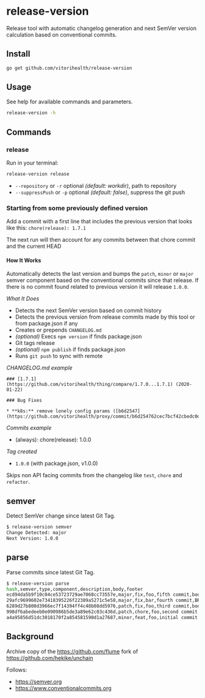 # release-version

Release tool with automatic changelog generation and next SemVer version calculation based on conventional commits.

## Install

```sh
go get github.com/vitorihealth/release-version
```

## Usage

See help for available commands and parameters.

```sh
release-version -h
```

## Commands

### release

Run in your terminal:

```sh
release-version release
```

- `--repository` or `-r` optional *(default: workdir)*, path to repository
- `--suppressPush` or `-p` optional *(default: false)*, suppress the git push

### Starting from some previously defined version
Add a commit with a first line that includes the previous version that looks like this:
`chore(release): 1.7.1`

The next run will then account for any commits between that chore commit and the current HEAD

#### How It Works

Automatically detects the last version and bumps the `patch`, `minor` or `major` semver component based on the conventional commits since that release.
If there is no commit found related to previous version it will release `1.0.0`.

*What It Does*

* Detects the next SemVer version based on commit history
* Detects the previous version from release commits made by this tool or from package.json if any
* Creates or prepends `CHANGELOG.md`
* *(optional)* Execs `npm version` if finds package.json
* Git tags release
* *(optional)* `npm publish` if finds package.json
* Runs `git push` to sync with remote

*CHANGELOG.md example*

```
### [1.7.1](https://github.com/vitorihealth/thing/compare/1.7.0...1.7.1) (2020-01-22)

### Bug Fixes

* **k8s:** remove lonely config params ([b6d2547](https://github.com/vitorihealth/proxy/commit/b6d254762cec7bcf42cbedc0d0ea41d24331dca0))

```

*Commits example*
- (always): chore(release): 1.0.0

*Tag created*

- `1.0.0` (with package.json, v1.0.0)

Skips non API facing commits from the changelog like `test`, `chore` and `refactor`.

## semver

Detect SemVer change since latest Git Tag.

```sh
$ release-version semver
Change Detected: major
Next Version: 1.0.0
```

## parse

Parse commits since latest Git Tag.

```sh
$ release-version parse
hash,semver,type,component,description,body,footer
ecd94da5b9f10c04ce53723729ae7068cc73557e,major,fix,foo,fifth commit,body,BREAKING CHANGE: so breaking
29afc9699602e73418395226f22389a5271c5e58,major,fix,bar,fourth commit,BREAKING CHANGE: blabla,
6289d27b800d3966ec7f14394ff4c48b08dd5976,patch,fix,foo,third commit,body,
998df6abedeeb0e090986b5de3a89e62c03c436d,patch,chore,foo,second commit,,
a4a95856d51dc3018170f2a854581590d1a27687,minor,feat,foo,initial commit,,
```

## Background

Archive copy of the https://github.com/flume fork of https://github.com/hekike/unchain

Follows:

- https://semver.org
- https://www.conventionalcommits.org
